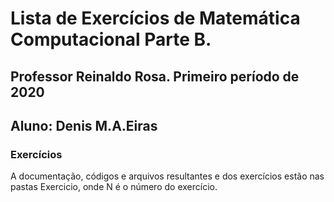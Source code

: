 # Lista de Exercícios de Matemática Computacional Parte B.
## Professor Reinaldo Rosa. Primeiro período de 2020

## Aluno: Denis M.A.Eiras

### Exercícios

A documentação, códigos e arquivos resultantes e dos exercícios estão nas pastas Exercicio<N>, onde N é o número do exercício.
